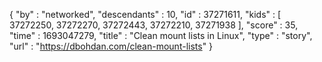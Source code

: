 {
  "by" : "networked",
  "descendants" : 10,
  "id" : 37271611,
  "kids" : [ 37272250, 37272270, 37272443, 37272210, 37271938 ],
  "score" : 35,
  "time" : 1693047279,
  "title" : "Clean mount lists in Linux",
  "type" : "story",
  "url" : "https://dbohdan.com/clean-mount-lists"
}
